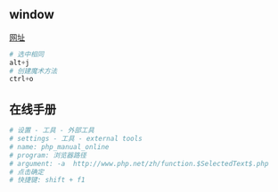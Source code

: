 ## window

[网址](https://www.cr173.com/html/66775_1.html)

```python
# 选中相同
alt+j
# 创建魔术方法
ctrl+o
```

## 在线手册

```python
# 设置 - 工具 - 外部工具
# settings - 工具 - external tools
# name: php_manual_online
# program: 浏览器路径
# argument: -a  http://www.php.net/zh/function.$SelectedText$.php
# 点击确定
# 快捷键: shift + f1
```


